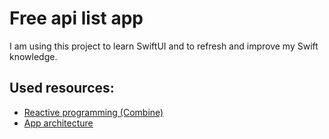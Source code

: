 # Free api list app
I am using this project to learn SwiftUI and to refresh and improve my Swift knowledge.

## Used resources:
* [Reactive programming (Combine)](https://iosapptemplates.com/blog/swiftui/mvvm-combine-swiftui)
* [App architecture](https://heckj.github.io/swiftui-notes/)

